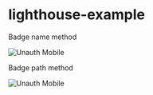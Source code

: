 # lighthouse-example

Badge name method

![Unauth Mobile](https://github.com/Qarj/lighthouse-example/workflows/Unauth%20Mobile/badge.svg)

Badge path method

![Unauth Mobile](https://github.com/Qarj/lighthouse-example/.github/workflows/unauthMobile.yml/badge.svg)
